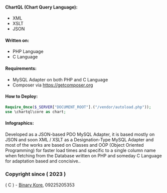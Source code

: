#### ChartQL (Chart Query Language):

* XML
* XSLT
* JSON

#### Written on:

* PHP Language
* C Language

#### Requirements:

* MySQL Adapter on both PHP and C Language
* Composer via https://getcomposer.org

#### How to Deploy:

```php
Require_Once($_SERVER["DOCUMENT_ROOT"].("/vendor/autoload.php"));
use \chartql\core as chart;
```

#### Infographics:

Developed as a JSON-based PDO MySQL Adapter, it is based mostly on JSON and soon XML / XSLT as a Designation-Type MySQL Adapter and most of the works are based on Classes and OOP (Object Oriented Programming) for faster load times and specific to a single column name when fetching from the Database written on PHP and someday C Language for adaptation based and concisive..


### Copyright since ( 2023 )
( C ) - [Binary Kore](https://github.com/binarykore), 09225205353
